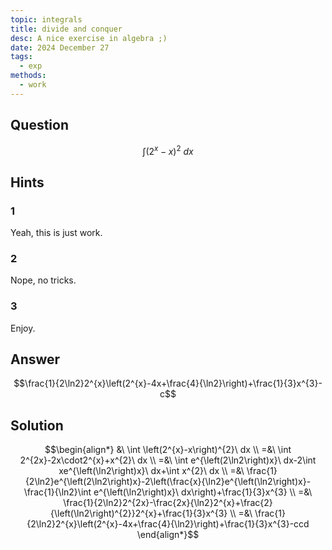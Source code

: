 ```yaml
---
topic: integrals
title: divide and conquer
desc: A nice exercise in algebra ;)
date: 2024 December 27
tags:
  - exp
methods:
  - work
---
```



## Question
```math
\int \left(2^{x}-x\right)^{2}\ dx
```


## Hints

### 1
Yeah, this is just work.

### 2
Nope, no tricks.

### 3
Enjoy.


## Answer
```math
\frac{1}{2\ln2}2^{x}\left(2^{x}-4x+\frac{4}{\ln2}\right)+\frac{1}{3}x^{3}-c
```


## Solution

```math
\begin{align*}
  &\ \int \left(2^{x}-x\right)^{2}\ dx
  \\ =&\ \int 2^{2x}-2x\cdot2^{x}+x^{2}\ dx
  \\ =&\ \int e^{\left(2\ln2\right)x}\ dx-2\int xe^{\left(\ln2\right)x}\ dx+\int x^{2}\ dx
  \\ =&\ \frac{1}{2\ln2}e^{\left(2\ln2\right)x}-2\left(\frac{x}{\ln2}e^{\left(\ln2\right)x}-\frac{1}{\ln2}\int e^{\left(\ln2\right)x}\ dx\right)+\frac{1}{3}x^{3}
  \\ =&\ \frac{1}{2\ln2}2^{2x}-\frac{2x}{\ln2}2^{x}+\frac{2}{\left(\ln2\right)^{2}}2^{x}+\frac{1}{3}x^{3}
  \\ =&\ \frac{1}{2\ln2}2^{x}\left(2^{x}-4x+\frac{4}{\ln2}\right)+\frac{1}{3}x^{3}-ccd
\end{align*}
```
